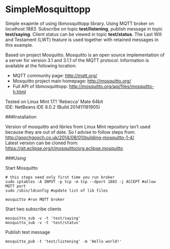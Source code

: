 SimpleMosquittopp
=========
Simple exapmle of using libmosquittopp library.
Using MQTT broker on _localhost:1883_. Subscribe on topic **test/listening**, publish message in topic **test/saying**. Client status can be viewed in topic **test/status**. The Last Will and Testament (LWT) feature is used together with retained messages in this example.

Based on project Mosquitto. Mosquitto is an open source implementation of a server for version 3.1 and
3.1.1 of the MQTT protocol. Information is available at the following location:

- MQTT community page: <http://mqtt.org/> 
- Mosquitto project main homepage: <http://mosquitto.org/>  
- Full API of libmosquittopp: <http://mosquitto.org/api/files/mosquitto-h.html>

Tested on Linux Mint 17.1 'Rebecca' Mate 64bit  
IDE: NetBeans IDE 8.0.2 (Build 201411181905)


###Installation

Version of mosquitto and libries from Linux Mint repository isn't used because they are out of date.
So I advise to follow steps from: <http://goochgooch.co.uk/2014/08/01/building-mosquitto-1-4/>  
Latest version can be cloned from: <https://git.eclipse.org/r/mosquitto/org.eclipse.mosquitto>

###Using

Start Mosquitto  
```
# this steps need only first time you run broker
sudo iptables -A INPUT -p tcp -m tcp --dport 1883 -j ACCEPT #allow MQTT port
sudo /sbin/ldconfig #update list of lib files
```  
```
mosquitto #run MQTT broker
```

Start two subscribe clients 
```
mosquitto_sub -v -t 'test/saying'  
mosquitto_sub -v -t 'test/status'
```

Publish test message  
```
mosquitto_pub -t 'test/listening' -m 'Hello world!'
```